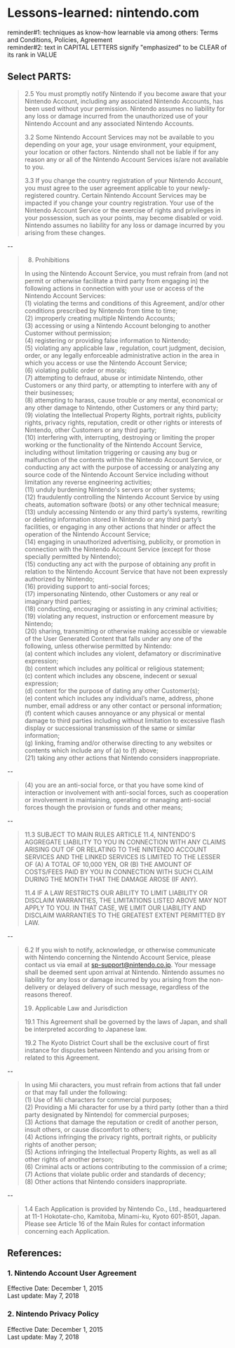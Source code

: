 # Lessons-learned: nintendo.com

reminder#1: techniques as know-how learnable via among others: Terms and Conditions, Policies, Agreement<br/> 
reminder#2: text in CAPITAL LETTERS signify "emphasized" to be CLEAR of its rank in VALUE

## Select PARTS:

> 2.5 You must promptly notify Nintendo if you become aware that your Nintendo Account, including any associated Nintendo Accounts, has been used without your permission. Nintendo assumes no liability for any loss or damage incurred from the unauthorized use of your Nintendo Account and any associated Nintendo Accounts.<br/>
>
> 3.2 Some Nintendo Account Services may not be available to you depending on your age, your usage environment, your equipment, your location or other factors. Nintendo shall not be liable if for any reason any or all of the Nintendo Account Services is/are not available to you.<br/>
>
> 3.3 If you change the country registration of your Nintendo Account, you must agree to the user agreement applicable to your newly-registered country. Certain Nintendo Account Services may be impacted if you change your country registration. Your use of the Nintendo Account Service or the exercise of rights and privileges in your possession, such as your points, may become disabled or void. Nintendo assumes no liability for any loss or damage incurred by you arising from these changes.<br/>
>

--

> 8. Prohibitions
>
> In using the Nintendo Account Service, you must refrain from (and not permit or otherwise facilitate a third party from engaging in) the following actions in connection with your use or access of the Nintendo Account Services:<br/>
> (1) violating the terms and conditions of this Agreement, and/or other conditions prescribed by Nintendo from time to time;<br/>
> (2) improperly creating multiple Nintendo Accounts;<br/>
> (3) accessing or using a Nintendo Account belonging to another Customer without permission;<br/>
> (4) registering or providing false information to Nintendo;<br/>
> (5) violating any applicable law , regulation, court judgment, decision, order, or any legally enforceable administrative action in the area in which you access or use the Nintendo Account Service;<br/>
> (6) violating public order or morals;<br/>
> (7) attempting to defraud, abuse or intimidate Nintendo, other Customers or any third party, or attempting to interfere with any of their businesses;<br/>
> (8) attempting to harass, cause trouble or any mental, economical or any other damage to Nintendo, other Customers or any third party;<br/>
> (9) violating the Intellectual Property Rights, portrait rights, publicity rights, privacy rights, reputation, credit or other rights or interests of Nintendo, other Customers or any third party;<br/>
> (10) interfering with, interrupting, destroying or limiting the proper working or the functionality of the Nintendo Account Service, including without limitation triggering or causing any bug or malfunction of the contents within the Nintendo Account Service, or conducting any act with the purpose of accessing or analyzing any source code of the Nintendo Account Service including without limitation any reverse engineering activities;<br/>
> (11) unduly burdening Nintendo's servers or other systems;<br/>
> (12) fraudulently controlling the Nintendo Account Service by using cheats, automation software (bots) or any other technical measure;<br/>
> (13) unduly accessing Nintendo or any third party’s systems, rewriting or deleting information stored in Nintendo or any third party’s facilities, or engaging in any other actions that hinder or affect the operation of the Nintendo Account Service;<br/>
> (14) engaging in unauthorized advertising, publicity, or promotion in connection with the Nintendo Account Service (except for those specially permitted by Nintendo);<br/>
> (15) conducting any act with the purpose of obtaining any profit in relation to the Nintendo Account Service that have not been expressly authorized by Nintendo;<br/>
> (16) providing support to anti-social forces;<br/>
> (17) impersonating Nintendo, other Customers or any real or imaginary third parties;<br/>
> (18) conducting, encouraging or assisting in any criminal activities;<br/>
> (19) violating any request, instruction or enforcement measure by Nintendo;<br/>
> (20) sharing, transmitting or otherwise making accessible or viewable of the User Generated Content that falls under any one of the following, unless otherwise permitted by Nintendo:<br/>
> (a) content which includes any violent, defamatory or discriminative expression;<br/>
> (b) content which includes any political or religious statement;<br/>
> (c) content which includes any obscene, indecent or sexual expression;<br/>
> (d) content for the purpose of dating any other Customer(s);<br/>
> (e) content which includes any individual’s name, address, phone number, email address or any other contact or personal information;<br/>
> (f) content which causes annoyance or any physical or mental damage to third parties including without limitation to excessive flash display or successional transmission of the same or similar information;<br/>
> (g) linking, framing and/or otherwise directing to any websites or contents which include any of (a) to (f) above;<br/>
> (21) taking any other actions that Nintendo considers inappropriate.<br/>

--

> (4) you are an anti-social force, or that you have some kind of interaction or involvement with anti-social forces, such as cooperation or involvement in maintaining, operating or managing anti-social forces though the provision or funds and other means;<br/>

--

> 11.3 SUBJECT TO MAIN RULES ARTICLE 11.4, NINTENDO'S AGGREGATE LIABILITY TO YOU IN CONNECTION WITH ANY CLAIMS ARISING OUT OF OR RELATING TO THE NINTENDO ACCOUNT SERVICES AND THE LINKED SERVICES IS LIMITED TO THE LESSER OF (A) A TOTAL OF 10,000 YEN, OR (B) THE AMOUNT OF COSTS/FEES PAID BY YOU IN CONNECTION WITH SUCH CLAIM DURING THE MONTH THAT THE DAMAGE AROSE (IF ANY).<br/>
> 
> 11.4 IF A LAW RESTRICTS OUR ABILITY TO LIMIT LIABILITY OR DISCLAIM WARRANTIES, THE LIMITATIONS LISTED ABOVE MAY NOT APPLY TO YOU. IN THAT CASE, WE LIMIT OUR LIABILITY AND DISCLAIM WARRANTIES TO THE GREATEST EXTENT PERMITTED BY LAW.<br/>

--

> 6.2 If you wish to notify, acknowledge, or otherwise communicate with Nintendo concerning the Nintendo Account Service, please contact us via email at sp-support@nintendo.co.jp. Your message shall be deemed sent upon arrival at Nintendo. Nintendo assumes no liability for any loss or damage incurred by you arising from the non-delivery or delayed delivery of such message, regardless of the reasons thereof.<br/>
> 
> 19. Applicable Law and Jurisdiction<br/>
> 
> 19.1 This Agreement shall be governed by the laws of Japan, and shall be interpreted according to Japanese law.<br/>
> 
> 19.2 The Kyoto District Court shall be the exclusive court of first instance for disputes between Nintendo and you arising from or related to this Agreement.<br/>

--

> In using Mii characters, you must refrain from actions that fall under or that may fall under the following:<br/>
> (1) Use of Mii characters for commercial purposes;<br/>
> (2) Providing a Mii character for use by a third party (other than a third party designated by Nintendo) for commercial purposes;<br/>
> (3) Actions that damage the reputation or credit of another person, insult others, or cause discomfort to others;<br/>
> (4) Actions infringing the privacy rights, portrait rights, or publicity rights of another person;<br/>
> (5) Actions infringing the Intellectual Property Rights, as well as all other rights of another person;<br/>
> (6) Criminal acts or actions contributing to the commission of a crime;<br/>
> (7) Actions that violate public order and standards of decency;<br/>
> (8) Other actions that Nintendo considers inappropriate.<br/>

--

> 1.4 Each Application is provided by Nintendo Co., Ltd., headquartered at 11-1 Hokotate-cho, Kamitoba, Minami-ku, Kyoto 601-8501, Japan. Please see Article 16 of the Main Rules for contact information concerning each Application.

## References:
### 1. Nintendo Account User Agreement
Effective Date: December 1, 2015<br/>
Last update: May 7, 2018

### 2. Nintendo Privacy Policy
Effective Date: December 1, 2015<br/>
Last update: May 7, 2018
